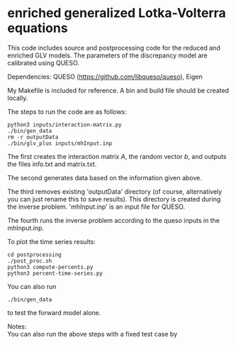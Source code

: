 # enriched generalized Lotka-Volterra equations
This code includes source and postprocessing code for the reduced and enriched GLV  models.
The parameters of the discrepancy model are calibrated using QUESO.

Dependencies: QUESO (https://github.com/libqueso/queso), Eigen

My Makefile is included for reference. A bin and build file should be created locally.

The steps to run the code are as follows:
```
python3 inputs/interaction-matrix.py
./bin/gen_data
rm -r outputData
./bin/glv_plus inputs/mhInput.inp
```
The first creates the interaction matrix $A$, the random vector $b$, and outputs the files info.txt and matrix.txt.

The second generates data based on the information given above.

The third removes existing 'outputData' directory (of course, alternatively you
can just rename this to save results). This directory is created during the
inverse problem.  'mhInput.inp' is an input file for QUESO.

The fourth runs the inverse problem according to the queso inputs in the mhInput.inp.

To plot the time series results:
```
cd postprocessing
./post_proc.sh
python3 compute-percents.py
python3 percent-time-series.py
```

You can also run 
```
./bin/gen_data
```
to test the forward model alone.

Notes:  
You can also run the above steps with a fixed test case by
```test_run_data_and_ip.sh'''
